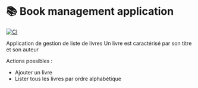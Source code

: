 # 📚 Book management application

[![CI](https://github.com/vbetsch/demoBookManagement/actions/workflows/gradle.yml/badge.svg)](https://github.com/vbetsch/demoBookManagement/actions/workflows/gradle.yml)

Application de gestion de liste de livres
Un livre est caractérisé par son titre et son auteur

Actions possibles :

* Ajouter un livre
* Lister tous les livres par ordre alphabétique
